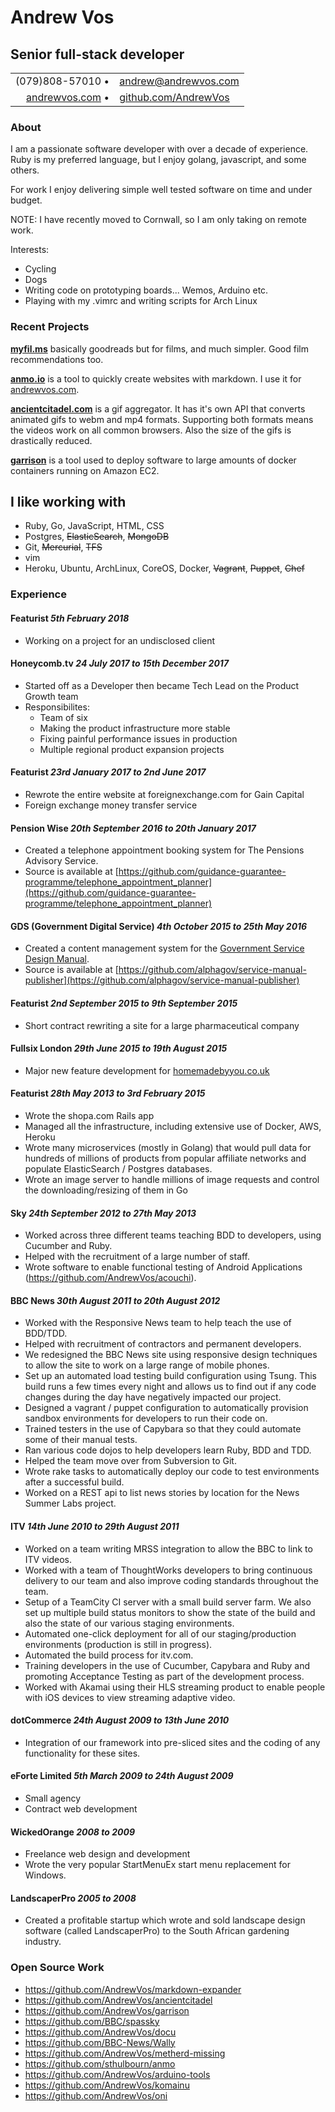 <div class="title">
  <h1>Andrew Vos</h1>
  <h2>Senior full-stack developer</h2>
</div>

<link href="style.css" rel="stylesheet">

|                                                   |                                                         |
|--------------------------------------------------:|:--------------------------------------------------------|
| (079)808-57010 &#8226;                            | andrew@andrewvos.com                                    |
| [andrewvos.com](http://www.andrewvos.com) &#8226; | [github.com/AndrewVos](http://www.github.com/AndrewVos) |

### About

I am a passionate software developer with over a decade of experience.
Ruby is my preferred language, but I enjoy golang, javascript, and some others.

For work I enjoy delivering simple well tested software on time and under budget.

NOTE: I have recently moved to Cornwall, so I am only taking on remote work.

Interests:

  - Cycling
  - Dogs
  - Writing code on prototyping boards... Wemos, Arduino etc.
  - Playing with my .vimrc and writing scripts for Arch Linux

### Recent Projects

[**myfil.ms**](https://myfil.ms) basically goodreads but for films, and much simpler. Good film recommendations too.

[**anmo.io**](https://anmo.io/) is a tool to quickly create websites with markdown. I use it for [andrewvos.com](andrewvos.com).

[**ancientcitadel.com**](http://ancientcitadel.com) is a gif aggregator. It has it's own API
that converts animated gifs to webm and mp4 formats. Supporting both formats means the videos
work on all common browsers. Also the size of the gifs is drastically reduced.

[**garrison**](https://github.com/AndrewVos/garrison) is a tool used to deploy software to large
amounts of docker containers running on Amazon EC2.

## I like working with

- Ruby, Go, JavaScript, HTML, CSS
- Postgres, ~~ElasticSearch~~, ~~MongoDB~~
- Git, ~~Mercurial~~, ~~TFS~~
- vim
- Heroku, Ubuntu, ArchLinux, CoreOS, Docker, ~~Vagrant~~, ~~Puppet~~, ~~Chef~~

### Experience

#### Featurist _5th February 2018_

- Working on a project for an undisclosed client

#### Honeycomb.tv _24 July 2017 to 15th December 2017_

- Started off as a Developer then became Tech Lead on the Product Growth team
- Responsibilites:
  - Team of six
  - Making the product infrastructure more stable
  - Fixing painful performance issues in production
  - Multiple regional product expansion projects

#### Featurist _23rd January 2017 to 2nd June 2017_

- Rewrote the entire website at foreignexchange.com for Gain Capital
- Foreign exchange money transfer service

#### Pension Wise _20th September 2016 to 20th January 2017_

- Created a telephone appointment booking system for The Pensions Advisory Service.
- Source is available at [https://github.com/guidance-guarantee-programme/telephone_appointment_planner](https://github.com/guidance-guarantee-programme/telephone_appointment_planner)

#### GDS (Government Digital Service) _4th October 2015 to 25th May 2016_

- Created a content management system for the [Government Service Design Manual](https://www.gov.uk/service-manual).
- Source is available at [https://github.com/alphagov/service-manual-publisher](https://github.com/alphagov/service-manual-publisher)

#### Featurist _2nd September 2015 to 9th September 2015_

- Short contract rewriting a site for a large pharmaceutical company

#### Fullsix London _29th June 2015 to 19th August 2015_

- Major new feature development for [homemadebyyou.co.uk](homemadebyyou.co.uk)

#### Featurist _28th May 2013 to 3rd February 2015_
- Wrote the shopa.com Rails app
- Managed all the infrastructure, including extensive use of Docker, AWS, Heroku
- Wrote many microservices (mostly in Golang) that would pull data for hundreds of millions of products from popular affiliate networks and populate ElasticSearch / Postgres databases.
- Wrote an image server to handle millions of image requests and control the downloading/resizing of them in Go

#### Sky _24th September 2012 to 27th May 2013_
- Worked across three different teams teaching BDD to developers, using Cucumber and Ruby.
- Helped with the recruitment of a large number of staff.
- Wrote software to enable functional testing of Android Applications (https://github.com/AndrewVos/acouchi).

#### BBC News _30th August 2011 to 20th August 2012_
- Worked with the Responsive News team to help teach the use of BDD/TDD.
- Helped with recruitment of contractors and permanent developers.
- We redesigned the BBC News site using responsive design techniques to allow the site to work on a large range of mobile phones.
- Set up an automated load testing build configuration using Tsung. This build runs a few times every night and allows us to find out if any code changes during the day have negatively impacted our project.
- Designed a vagrant / puppet configuration to automatically provision sandbox environments for developers to run their code on.
- Trained testers in the use of Capybara so that they could automate some of their manual tests.
- Ran various code dojos to help developers learn Ruby, BDD and TDD.
- Helped the team move over from Subversion to Git.
- Wrote rake tasks to automatically deploy our code to test environments after a successful build.
- Worked on a REST api to list news stories by location for the News Summer Labs project.

#### ITV _14th June 2010 to 29th August 2011_
- Worked on a team writing MRSS integration to allow the BBC to link to ITV videos.
- Worked with a team of ThoughtWorks developers to bring continuous delivery to our team and also improve coding standards throughout the team.
- Setup of a TeamCity CI server with a small build server farm. We also set up multiple build status monitors to show the state of the build and also the state of our various staging environments.
- Automated one-click deployment for all of our staging/production environments (production is still in progress).
- Automated the build process for itv.com.
- Training developers in the use of Cucumber, Capybara and Ruby and promoting Acceptance Testing as part of the development process.
- Worked with Akamai using their HLS streaming product to enable people with iOS devices to view streaming adaptive video.

#### dotCommerce _24th August 2009 to 13th June 2010_
- Integration of our framework into pre-sliced sites and the coding of any functionality for these sites.

#### eForte Limited _5th March 2009 to 24th August 2009_
- Small agency
- Contract web development

#### WickedOrange _2008 to 2009_
- Freelance web design and development
- Wrote the very popular StartMenuEx start menu replacement for Windows.

#### LandscaperPro _2005 to 2008_
- Created a profitable startup which wrote and sold landscape design software (called LandscaperPro) to the South African gardening industry.

### Open Source Work

- https://github.com/AndrewVos/markdown-expander
- https://github.com/AndrewVos/ancientcitadel
- https://github.com/AndrewVos/garrison
- https://github.com/BBC/spassky
- https://github.com/AndrewVos/docu
- https://github.com/BBC-News/Wally
- https://github.com/AndrewVos/metherd-missing
- https://github.com/sthulbourn/anmo
- https://github.com/AndrewVos/arduino-tools
- https://github.com/AndrewVos/komainu
- https://github.com/AndrewVos/oni
